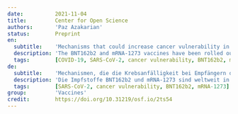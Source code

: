 ```yaml
---
date:          2021-11-04
title:         Center for Open Science
authors:       'Paz Azakarian'
status:        Preprint
en:
  subtitle:    'Mechanisms that could increase cancer vulnerability in COVID-19 mRNA vaccine recipients'
  description: 'The BNT162b2 and mRNA-1273 vaccines have been rolled out globally in high numbers. Even minimal risk groups have been fully vaccinated in many countries. We observe certain links that show there are ways cancer can have an easier path to establishing itself as a result of COVID-19 mRNA vaccination.'
  tags:        [COVID-19, SARS-CoV-2, cancer vulnerability, BNT162b2, mRNA-1273]
de:
  subtitle:    'Mechanismen, die die Krebsanfälligkeit bei Empfängern des COVID-19-mRNA-Impfstoffs erhöhen könnten'
  description: 'Die Impfstoffe BNT162b2 und mRNA-1273 sind weltweit in großer Zahl eingeführt worden. Selbst minimale Risikogruppen sind in vielen Ländern vollständig geimpft worden. Wir beobachten bestimmte Zusammenhänge, die zeigen, dass Krebs durch die COVID-19-mRNA-Impfung einen leichteren Weg zur Etablierung finden kann.' 
  tags:        [SARS-CoV-2, cancer vulnerability, BNT162b2, mRNA-1273]
group:         'Vaccines'
credit:        https://doi.org/10.31219/osf.io/2ts54
---
```

